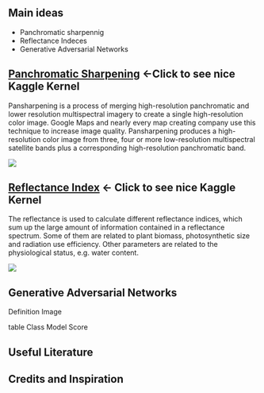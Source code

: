 ## Main ideas

* Panchromatic sharpennig 
* Reflectance Indeces
* Generative Adversarial Networks

## [Panchromatic Sharpening](https://www.kaggle.com/resolut/dstl-satellite-imagery-feature-detection/waterway-0-095-lb=250x250) <-Click to see nice Kaggle Kernel  

Pansharpening is a process of merging high-resolution panchromatic and lower resolution multispectral imagery to create a single high-resolution color image. Google Maps and nearly every map creating company use this technique to increase image quality. Pansharpening produces a high-resolution color image from three, four or more low-resolution multispectral satellite bands plus a corresponding high-resolution panchromatic band.

![](https://raw.githubusercontent.com/osin-vladimir/kaggle-dstl/master/images/sharpening.png?token=AHHppgo5bFbl92XAHWNtJEsWCJ_tLRIuks5Y2oSVwA%3D%3D)

##  [Reflectance Index](https://www.kaggle.com/resolut/dstl-satellite-imagery-feature-detection/panchromatic-sharpening=250x250) <- Click to see nice Kaggle Kernel

The reflectance is used to calculate different reflectance indices, which sum up the large amount of information contained in a reflectance spectrum. Some of them are related to plant biomass, photosynthetic size and radiation use efficiency. Other parameters are related to the physiological status, e.g. water content.
 
![](https://www.kaggle.io/svf/946335/41cdd3f508e0edbce109f475ecc67d1a/__results___files/__results___7_0.png)
 
 
 
 
## Generative Adversarial Networks 
Definition 
Image 

table 
Class Model Score

## Useful Literature


## Credits and Inspiration 

